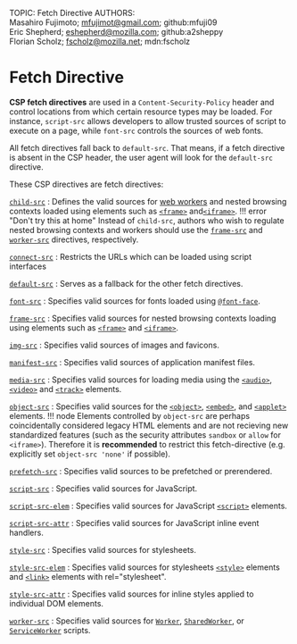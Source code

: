 TOPIC: Fetch Directive
AUTHORS: Masahiro Fujimoto; mfujimot@gmail.com; github:mfuji09
         Eric Shepherd; eshepherd@mozilla.com; github:a2sheppy
         Florian Scholz; fscholz@mozilla.net; mdn:fscholz

# Fetch Directive

**CSP fetch directives** are used in a `Content-Security-Policy` header and control locations
from which certain resource types may be loaded. For instance, `script-src` allows developers
to allow trusted sources of script to execute on a page,
while `font-src` controls the sources of web fonts.

All fetch directives fall back to `default-src`. That means, if a fetch directive is absent
in the CSP header, the user agent will look for the `default-src` directive.

These CSP directives are fetch directives:

[`child-src`](https://developer.mozilla.org/en-US/docs/Web/HTTP/Headers/Content-Security-Policy/child-src)
:   Defines the valid sources for [web workers](https://developer.mozilla.org/en-US/docs/Web/API/Web_Workers_API)
    and nested browsing contexts loaded using elements such as [`<frame>`](https://developer.mozilla.org/en-US/docs/Web/HTML/Element/frame)
    and[`<iframe>`](https://developer.mozilla.org/en-US/docs/Web/HTML/Element/iframe).
!!! error "Don't try this at home"
    Instead of `child-src`, authors who wish to regulate nested browsing contexts and workers should
    use the [`frame-src`](https://developer.mozilla.org/en-US/docs/Web/HTTP/Headers/Content-Security-Policy/frame-src)
    and [`worker-src`](https://developer.mozilla.org/en-US/docs/Web/HTTP/Headers/Content-Security-Policy/worker-src)
    directives, respectively.

[`connect-src`](https://developer.mozilla.org/en-US/docs/Web/HTTP/Headers/Content-Security-Policy/connect-src)
:   Restricts the URLs which can be loaded using script interfaces

[`default-src`](https://developer.mozilla.org/en-US/docs/Web/HTTP/Headers/Content-Security-Policy/default-src)
:   Serves as a fallback for the other fetch directives.

[`font-src`](https://developer.mozilla.org/en-US/docs/Web/HTTP/Headers/Content-Security-Policy/font-src)
:   Specifies valid sources for fonts loaded using [`@font-face`](https://developer.mozilla.org/en-US/docs/Web/CSS/@font-face).

[`frame-src`](https://developer.mozilla.org/en-US/docs/Web/HTTP/Headers/Content-Security-Policy/frame-src)
:   Specifies valid sources for nested browsing contexts loading using elements such as
    [`<frame>`](https://developer.mozilla.org/en-US/docs/Web/HTML/Element/frame)
    and [`<iframe>`](https://developer.mozilla.org/en-US/docs/Web/HTML/Element/iframe).

[`img-src`](https://developer.mozilla.org/en-US/docs/Web/HTTP/Headers/Content-Security-Policy/img-src)
:   Specifies valid sources of images and favicons.

[`manifest-src`](https://developer.mozilla.org/en-US/docs/Web/HTTP/Headers/Content-Security-Policy/manifest-src)
:   Specifies valid sources of application manifest files.

[`media-src`](https://developer.mozilla.org/en-US/docs/Web/HTTP/Headers/Content-Security-Policy/media-src)
:   Specifies valid sources for loading media using the
    [`<audio>`](https://developer.mozilla.org/en-US/docs/Web/HTML/Element/audio),
    [`<video>`](https://developer.mozilla.org/en-US/docs/Web/HTML/Element/video)
    and [`<track>`](https://developer.mozilla.org/en-US/docs/Web/HTML/Element/track) elements.

[`object-src`](https://developer.mozilla.org/en-US/docs/Web/HTTP/Headers/Content-Security-Policy/object-src)
:   Specifies valid sources for the [`<object>`](https://developer.mozilla.org/en-US/docs/Web/HTML/Element/object),
    [`<embed>`](https://developer.mozilla.org/en-US/docs/Web/HTML/Element/embed),
    and [`<applet>`](https://developer.mozilla.org/en-US/docs/Web/HTML/Element/applet) elements.
!!! node
Elements controlled by `object-src` are perhaps coincidentally considered legacy HTML elements and
are not recieving new standardized features (such as the security attributes `sandbox` or `allow`
for `<iframe>`). Therefore it is **recommended** to restrict this fetch-directive
(e.g. explicitly set `object-src 'none'` if possible).

[`prefetch-src`](https://developer.mozilla.org/en-US/docs/Web/HTTP/Headers/Content-Security-Policy/prefetch-src)
:   Specifies valid sources to be prefetched or prerendered.

[`script-src`](https://developer.mozilla.org/en-US/docs/Web/HTTP/Headers/Content-Security-Policy/script-src)
:   Specifies valid sources for JavaScript.

[`script-src-elem`](https://developer.mozilla.org/en-US/docs/Web/HTTP/Headers/Content-Security-Policy/script-src-elem)
:   Specifies valid sources for JavaScript [`<script>`](https://developer.mozilla.org/en-US/docs/Web/HTML/Element/script)
    elements.

[`script-src-attr`](https://developer.mozilla.org/en-US/docs/Web/HTTP/Headers/Content-Security-Policy/script-src-attr)
:   Specifies valid sources for JavaScript inline event handlers.

[`style-src`](https://developer.mozilla.org/en-US/docs/Web/HTTP/Headers/Content-Security-Policy/style-src)
:   Specifies valid sources for stylesheets.

[`style-src-elem`](https://developer.mozilla.org/en-US/docs/Web/HTTP/Headers/Content-Security-Policy/style-src-elem)
:   Specifies valid sources for stylesheets [`<style>`](https://developer.mozilla.org/en-US/docs/Web/HTML/Element/style)
    elements and [`<link>`](https://developer.mozilla.org/en-US/docs/Web/HTML/Element/link)
    elements with rel="stylesheet".

[`style-src-attr`](https://developer.mozilla.org/en-US/docs/Web/HTTP/Headers/Content-Security-Policy/style-src-attr)
:   Specifies valid sources for inline styles applied to individual DOM elements.

[`worker-src`](https://developer.mozilla.org/en-US/docs/Web/HTTP/Headers/Content-Security-Policy/worker-src)
:   Specifies valid sources for [`Worker`](https://developer.mozilla.org/en-US/docs/Web/API/Worker),
[`SharedWorker`](https://developer.mozilla.org/en-US/docs/Web/API/SharedWorker),
or [`ServiceWorker`](https://developer.mozilla.org/en-US/docs/Web/API/ServiceWorker) scripts.
